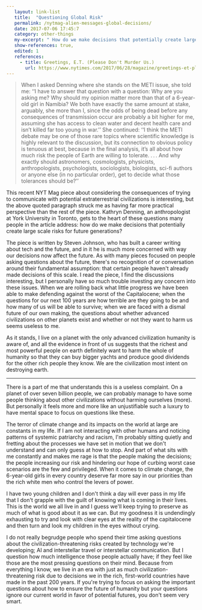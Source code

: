 ```yaml
---
   layout: link-list
   title:  "Questioning Global Risk"
   permalink: /nytmag-alien-messages-global-decisions/
   date: 2017-07-06 17:45:7
   category: other-things
   my-excerpt: " How do we make decisions that potentially create large scale risks for future generations?"
   show-references: true,
   edited: 1
   references:
     - title: Greetings, E.T. (Please Don't Murder Us.)
       url: https://www.nytimes.com/2017/06/28/magazine/greetings-et-please-dont-murder-us.html
---
```


> When I asked Denning where she stands on the METI issue, she told me: ‘‘I have to answer that question with a question: Why are you asking me? Why should my opinion matter more than that of a 6-year-old girl in Namibia? We both have exactly the same amount at stake, arguably, she more than I, since the odds of being dead before any consequences of transmission occur are probably a bit higher for me, assuming she has access to clean water and decent health care and isn’t killed far too young in war.’’ She continued: ‘‘I think the METI debate may be one of those rare topics where scientific knowledge is highly relevant to the discussion, but its connection to obvious policy is tenuous at best, because in the final analysis, it’s all about how much risk the people of Earth are willing to tolerate. . . . And why exactly should astronomers, cosmologists, physicists, anthropologists, psychologists, sociologists, biologists, sci-fi authors or anyone else (in no particular order), get to decide what those tolerances should be?’’

This recent NYT Mag piece about considering the consequences of trying to communicate with potential extraterrestrial civilizations is interesting, but the above quoted paragraph struck me as having far more practical perspective than the rest of the piece. Kathryn Denning, an anthropologist at York University in Toronto, gets to the heart of these questions many people in the article address: how do we make decisions that potentially create large scale risks for future generations?

The piece is written by Steven Johnson, who has built a career writing about tech and the future, and in it he is much more concerned with way our decisions now affect the future. As with many pieces focused on people asking questions about the future, there's no recognition of or conversation around their fundamental assumption: that certain people haven't already made decisions of this scale. I read the piece, I find the discussions interesting, but I personally have so much trouble investing any concern into these issues. When we are rolling back what little progress we have been able to make defending against the worst of the Capitalocene; when the questions for our next 100 years are how terrible are they going to be and how many of us will be able to survive; when we are faced with a dismal future of our own making, the questions about whether advanced civilizations on other planets exist and whether or not they want to harm us seems useless to me.

As it stands, I live on a planet with the only advanced civilization humanity is aware of, and all the evidence in front of us suggests that the richest and most powerful people on earth definitely want to harm the whole of humanity so that they can buy bigger yachts and produce good dividends for the other rich people they know. We are the civilization most intent on destroying earth.

---

There is a part of me that understands this is a useless complaint. On a planet of over seven billion people, we can probably manage to have some people thinking about other civilizations without harming ourselves (more). But personally it feels more and more like an unjustifiable such a luxury to have mental space to focus on questions like these.

The terror of climate change and its impacts on the world at large are constants in my life. If I am not interacting with other humans and noticing patterns of systemic patriarchy and racism, I'm probably sitting quietly and fretting about the processes we have set in motion that we don't understand and can only guess at how to stop. And part of what sits with me constantly and makes me rage is that the people making the decisions; the people increasing our risk and hindering our hope of curbing worst case scenarios are the few and privileged. When it comes to climate change, the 6-year-old girls in every country deserve far more say in our priorities than the rich white men who control the levers of power.

I have two young children and I don't think a day will ever pass in my life that I don't grapple with the guilt of knowing what is coming in their lives. This is the world we all live in and I guess we'll keep trying to preserve as much of what is good about it as we can. But my goodness it is undendingly exhausting to try and look with clear eyes at the reality of the capitalocene and then turn and look my children in the eyes without crying.

I do not really begrudge people who spend their time asking questions about the civilization-threatening risks created by technology we're developing; AI and interstellar travel or interstellar communication. But I question how much intelligence those people actually have; if they feel like those are the most pressing questions on their mind. Because from everything I know, we live in an era with just as much civilization-threatening risk due to decisions we in the rich, first-world countries have made in the past 200 years. If you're trying to focus on asking the important questions about how to ensure the future of humanity but your questions ignore our current world in favor of potential futures, you don't seem very smart.

